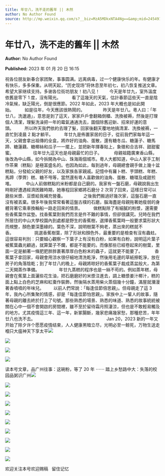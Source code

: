 ```yaml
---
title: 年廿八，洗不走的舊年 || 木然
author: No Author Found
source: http://mp.weixin.qq.com/s?__biz=MzA5MDkxNTA4Ng==&amp;mid=2454913050&amp;idx=1&amp;sn=dd9f6c3be9dec68d7370d92c5290652d&amp;chksm=87a3c87bb0d4416d176ad8563edc44a1ecc666caba6ce2d30c54ab566942b9e6941b58a8a40e#rd
---
```


# 年廿八，洗不走的舊年 || 木然

**Author:** No Author Found

**Published:** 2023 年 01 月 20 日 16:15

祝各位朋友新春合家团聚，事事圆满。远离病毒，过一个健康快乐的年。有健康才有快乐，多多保重。从明天起，“历史现场”将休息至年初七，初八恢复推送文章。希望大家继续支持。多谢各位街坊朋友！初八见！        今天是年廿九，室外溫度依舊是零下 1 度，沒有陽光。         看了這幾天的天氣，估計春節這些天一直是陰冷氣候，缺乏陽光，倒是很應節。2022 年如此，2023 年大概也是如此開始。         如是往年，今天應該很熱鬧的。               昨天是年廿八。粵人曰：「年廿八，洗邋遢」，意思是到了這天，家家戶戶會翻箱倒櫃、洗換被褥，然後是打理個人清潔，理髮洗澡把一年的霉氣通通洗去，圖個除舊迎新、招來好運的意頭。         所以昨天我們依約去理了髮，回家後翻天覆地地搞清潔、洗換被褥，一直忙到凌晨 2 點才躺平。         年廿九是佈置家居的日子，從前我們家每年這一天，父親會拿出祖傳的全盒，將炸好的油角、蛋散，還有糖冬瓜、糖蓮子、糖馬蹄、糖蓮藕、糖椰絲和瓜子一一擺上，並把新年揮春貼上，象徵和合吉祥、甜甜蜜蜜。                往年廿九這天也是母親最忙的日子。          母親祖籍廣東香山縣，後改為中山縣，如今拆開為中山、珠海兩個城市。粵人大都知道，中山人家手工制作茶果（糕點）是極富盛名的。也因為如此，每到過年，母親總會親手做上幾十盆糕點，分發給父親的好友，以及家族各家親戚。記憶中有羅卜糕、芋頭糕、年糕、馬蹄（荸薺）糕、糖不甩等，當然還有粵人喜歡做的油角、蛋散、糖環及咸甜煎堆。          中山人前做糕點的米粉都是自己磨的。我家有一盤石磨，母親說我出生時剛好遭遇經濟困難時期，她專程回家鄉將石磨分 2 次背了回來，這樣日常可以磨些米漿、豆漿給我補充營養。               之後我們搬過好幾次家，這盤石磨一直沒有被丟棄。很多年後我常常看著這盤古樸的石磨，腦海盡是母親拖著她瘦弱的身體背著它乘車換輪船一路走回來的情景。         做糕點除了有細膩的粉漿，還需要些香蕉葉作盆墊。找香蕉葉對我們而言是件不難的事情，但卻很講究。兒時在我們所居住的中山大學校園內到處都是野生的香蕉樹，選擇香蕉葉時一般要求葉形狀大而規整，顏色要深墨綠的。葉色不深，說明樹葉不夠老，蒸出來的糕就不香。                 挑選香蕉樹葉，除了形狀和顏色外，最重要的是檢查有沒有蟲蛀。這很容易判別︰只要細心觀察一下葉子上有沒有白粉，如果有白粉，說明這片葉子被蕉葉蟲光顧過，就算葉子不爛，都是不能要的。而像那些已經卷起來的樹葉，里面一定是躺著一條肥肥胖胖裹著厚厚白色粉末的蟲子，這就更不能要了。          香蕉葉子拿回家，母親會用涼水很仔細地清洗乾淨，然後用毛邊的草紙擦乾淨，放在房子的角落陰乾；到了年廿八的晚上，母親將晾好的香蕉葉子裁成蒸盆般大，為第二天開蒸作準備。                年廿九蒸糕的程序也是一絲不苟的。例如蒸年糕，母親會在蕉葉上面灑些花生油，把石磨磨好的米漿注進去，調上糖漿姜汁椰汁，糕的面上點上白色的芝麻和紅棗作裝飾，然後隔水蒸用柴火蒸個幾十分鐘，滿屋就瀰漫著香噴噴的年味兒。        以前人們常說：「每逢佳節倍思親」。但母親走了這 3 年，我內心所集聚的情感，卻是「每逢佳節怕思親」。家族中上一輩人的故事，隨著母親的離去終於打上了句號。那些熟悉的場景、熟悉的味道、熟悉的故事統統被關在心中一個不會開啟的房間裡，雖不至於留待霜月照淒涼，但也是不敢輕易觸及的地方。尤其疫情這三年、這一年，新冢腸斷，幾家悲痛幾家愁，那種悲苦，年年廿八也洗不去。                                                           Jan 20，2023 新的一年又开始了除夕许个愿愿疫情结束，人人健康黑暗立尽，光明必至一鲸死，万物生送走嗰只大瘟神天下享太平![](https://mmbiz.qpic.cn/mmbiz_jpg/PJWG74pLsMY2pQyfibJkSFkZclPH9dCsDpvl8XyoMG3OOHk2EHKibupEZo4lb3AnlS5fOMs43huOMmqMGpSXWGoQ/640?wx_fmt=jpeg)

![](https://mmbiz.qpic.cn/mmbiz_jpg/PJWG74pLsMY2pQyfibJkSFkZclPH9dCsDbAhvN1hT0ibb3NoJMB08QA3zIFvicNBSTPEJctxtgRzgONQ9A6iaT24jw/640?wx_fmt=jpeg)

![](https://mmbiz.qpic.cn/mmbiz_jpg/PJWG74pLsMY2pQyfibJkSFkZclPH9dCsDgibiaibE6WsYwGASDKhtUjEr4Fs8vLp9wAg3qJs3rIdKPPVaicoPDVN3Dg/640?wx_fmt=jpeg)

![](https://mmbiz.qpic.cn/mmbiz_jpg/PJWG74pLsMY2pQyfibJkSFkZclPH9dCsD6z6pBQgynXtQomaHeYLhEJwESg18OcBHQsnaFF5Ao4iacSacwNzbxtA/640?wx_fmt=jpeg)

读本号文章，品广州往事：这碗粉，等了 20 年 ⋯⋯ 踏上乡愁路中大：失落的校园品粥识广州![](https://mmbiz.qpic.cn/mmbiz_jpg/PJWG74pLsMY2pQyfibJkSFkZclPH9dCsDyV4AZhUkdI4FUWZlMJYQ8DpHEyzbtCZgXG43GWgOicMQr6ciaD5dsTiaA/640?wx_fmt=jpeg)

![](https://mmbiz.qpic.cn/mmbiz_gif/Ljib4So7yuWhkG0kiaXMF8JVn6WnE0OGufQsIPjy94ibQcYOLBoY3JiazWcqiczQzibbF8AXOgTSIqPE84KhoEQdPreQ/640?wx_fmt=gif)

![](https://mmbiz.qpic.cn/mmbiz_png/bL2iaicTYdZn78gSnmBtoNbeL09jx3pScr0c4gtPGPRXbmfOQOyYxGibL2Pa8iaj1a7AgFiaeAD36AfNiaTBKsyPpXuw/640?wx_fmt=png)

![](https://mmbiz.qpic.cn/mmbiz_png/bL2iaicTYdZn78gSnmBtoNbeL09jx3pScrHpEMM1Xq5teIYtFydmEQHdumqQ4HtuIuD6XJMewxvNj0hZla1IdYaQ/640?wx_fmt=png)

![](https://mmbiz.qpic.cn/mmbiz_jpg/PJWG74pLsMZB0ozKSFu0IrhfKr7O1iaThzyvZqKwtlveE0Lkve6j5NKfibwcSAWQlwmXdpPa9eickBNe0xthCAXXw/640?wx_fmt=jpeg)

![](https://mmbiz.qpic.cn/mmbiz_jpg/PJWG74pLsMZB0ozKSFu0IrhfKr7O1iaThLxNmGcbFiceIeuD0QeeEplPywWvo1lvNibaicQhnSegH911ARiap1bkXnA/640?wx_fmt=jpeg)

![](https://mmbiz.qpic.cn/mmbiz_gif/Ljib4So7yuWhkG0kiaXMF8JVn6WnE0OGufQsIPjy94ibQcYOLBoY3JiazWcqiczQzibbF8AXOgTSIqPE84KhoEQdPreQ/640?wx_fmt=gif)

![](https://mmbiz.qpic.cn/mmbiz_jpg/PJWG74pLsMY2pQyfibJkSFkZclPH9dCsD7BfQZkS5YCYSevscHDzlE1xbsXG6HDbDG5ccyA9mONJMpibbYJPMAZA/640?wx_fmt=jpeg)

![](https://mmbiz.qpic.cn/mmbiz_gif/PJWG74pLsMYf2b50xFTbTsibmjv5gNVOxZegUj8mrKtpuzCpBAYnQw9duHfIcNnUzicicnGUSv4EWPSTRAPvV9g3w/640?wx_fmt=gif&wxfrom=5&wx_lazy=1)

![](https://mmbiz.qpic.cn/mmbiz_gif/PJWG74pLsMZX0BKcLeBUb1nicgI15AfMRowP8gXVMMjhZKcBJEv3c5ictEuf7ZJq3XnRib1cL9tgSvC69iaHkiaWEfw/640?wx_fmt=gif)

欢迎关注本号欢迎赐稿   留住记忆
